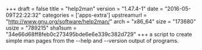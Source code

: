 +++
draft = false
title = "help2man"
version = "1.47.4-1"
date = "2016-05-09T22:22:32"
categories = ['apps-extra']
upstreamurl = "http://www.gnu.org/software/help2man/"
arch = "x86_64"
size = "173680"
usize = "789215"
sha1sum = "34e66d68ff8feb0c273495bde6e6e339c382d729"
+++
a script to create simple man pages from the --help and --version output of programs.